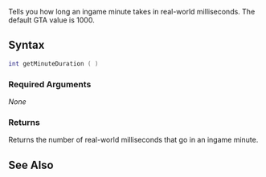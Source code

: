 Tells you how long an ingame minute takes in real-world milliseconds. The default GTA value is 1000.

Syntax
------

``` lua
int getMinuteDuration ( )
```

### Required Arguments

*None*

### Returns

Returns the number of real-world milliseconds that go in an ingame minute.

See Also
--------
